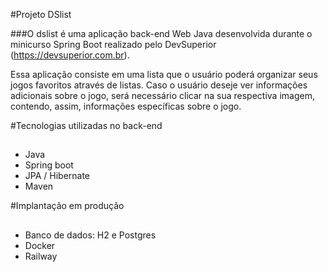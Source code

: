 #Projeto DSlist

###O dslist é uma aplicação back-end Web Java desenvolvida durante o minicurso Spring Boot realizado pelo DevSuperior
(https://devsuperior.com.br). 

Essa aplicação consiste em uma lista que o usuário poderá organizar seus jogos favoritos
através de listas. Caso o usuário deseje ver informações adicionais sobre o jogo, será necessário clicar na sua respectiva
imagem, contendo, assim, informações específicas sobre o jogo.

#Tecnologias utilizadas no back-end
##
- Java
- Spring boot
- JPA / Hibernate
- Maven

#Implantação em produção
##
- Banco de dados: H2 e Postgres
- Docker
- Railway
  

  

